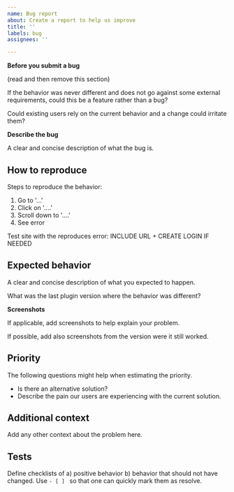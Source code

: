 ```yaml
---
name: Bug report
about: Create a report to help us improve
title: ''
labels: bug
assignees: ''

---
```


**Before you submit a bug**

(read and then remove this section)

If the behavior was never different and does not go against some external requirements, could this be a feature rather than a bug?

Could existing users rely on the current behavior and a change could irritate them?

**Describe the bug**

A clear and concise description of what the bug is.

How to reproduce
---

Steps to reproduce the behavior:

1. Go to '...'
2. Click on '....'
3. Scroll down to '....'
4. See error

Test site with the reproduces error: INCLUDE URL + CREATE LOGIN IF NEEDED

Expected behavior
---

A clear and concise description of what you expected to happen.

What was the last plugin version where the behavior was different?

**Screenshots**

If applicable, add screenshots to help explain your problem.

If possible, add also screenshots from the version were it still worked.

Priority
---

The following questions might help when estimating the priority.

- Is there an alternative solution?
- Describe the pain our users are experiencing with the current solution.

Additional context
---

Add any other context about the problem here.

Tests
---

Define checklists of a) positive behavior b) behavior that should not have changed.
Use `- [ ] ` so that one can quickly mark them as resolve.
